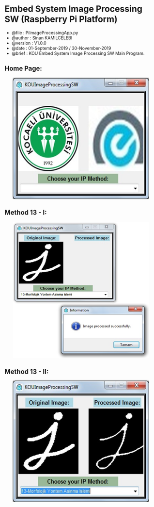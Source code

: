 # Embed System Image Processing SW (Raspberry Pi Platform)

* @file     : PiImageProcessingApp.py
* @author   : Sinan KAMILCELEBI
* @version  : V1.0.0
* @date     : 01-September-2019 / 30-November-2019 
* @brief    : KOU Embed System Image Processing SW Main Program.

## __Home Page:__ 

<p align = "center">
<img src = "Home Page.jpg" alt = "Home Page" title = "Home Page" width = "450" height = "400" />
</p>

## __Method 13 - I:__ 

<p align = "center">
<img src = "Method 13 - I.jpg" alt = "Method 13 - I" title = "Method 13 - I" width = "450" height = "450" />
</p>

## __Method 13 - II:__ 

<p align = "center">
<img src = "Method 13 - II.jpg" alt = "Method 13 - II" title = "Method 13 - II" width = "450" height = "400" />
</p>
